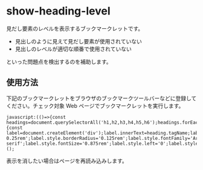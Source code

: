 # show-heading-level

見だし要素のレベルを表示するブックマークレットです。

- 見出しのように見えて見だし要素が使用されていない
- 見出しのレベルが適切な順番で使用されていない

といった問題点を検出するのを補助します。

## 使用方法

下記のブックマークレットをブラウザのブックマークツールバーなどに登録してください。チェック対象 Web ページでブックマークレットを実行します。

```
javascript:(()=>{const headings=document.querySelectorAll('h1,h2,h3,h4,h5,h6');headings.forEach(heading=>{const label=document.createElement('div');label.innerText=heading.tagName;label.style.position='absolute';label.style.backgroundColor='#B71C1C';label.style.color='white';label.style.padding='0.125rem 0.25rem';label.style.borderRadius='0.125rem';label.style.fontFamily='Arial,sans-serif';label.style.fontSize='0.875rem';label.style.left='0';label.style.top='0';label.style.transform='translateY(-100%)';heading.style.position='relative';heading.appendChild(label);});})();
```

表示を消したい場合はページを再読み込みします。